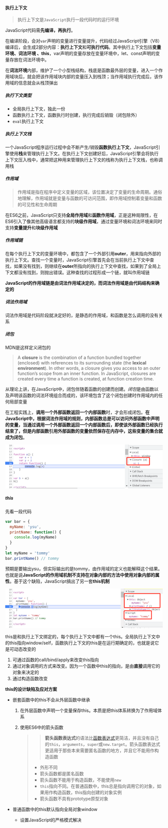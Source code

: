 #### 执行上下文

>  执行上下文是`JavaScript`执行一段代码时的运行环境

JavaScript代码需**先编译，再执行**。

在编译阶段，会对`var`声明的变量进行变量提升，代码经过JavaScript引擎（V8）编译后，会生成2部分内容：**执行上下文**和**可执行代码**。其中执行上下文包括**变量环境、词法环境 、this**，var声明的变量存放在变量环境中，let、const声明的变量存放在词法环境中。

在**词法环境**内部，维护了一个小型栈结构，栈底是函数最外层的变量，进入一个作用域块后，就会把该作用域块内部的变量压入到栈顶；当作用域执行完成后，该作用域的信息就会从栈顶弹出

##### 执行下文类型

* 全局执行上下文，独此一份
* 函数执行上下文，函数执行时创建，执行完成后销毁（闭包除外）
* `eval`执行上下文

##### 执行上下文栈

一个JavaScript程序运行过程中会不断产生/销毁**函数执行上下文**，JavaScript引擎使用**栈**来管理执行上下文。在执行上下文创建好后，JavaScript引擎会将执行上下文压入栈中，通常把这种用来管理执行上下文的栈称为执行上下文栈，也称调用栈

##### 作用域

> 作用域是指在程序中定义变量的区域，该位置决定了变量的生命周期。通俗地理解，作用域就是变量与函数的可访问范围，即作用域控制着变量和函数的可见性和生命周期

在ES6之前，JavaScript只支持**全局作用域**和**函数作用域**，正是这种局限性，在ES6引入了像其他高级语言都支持的**块级作用域**，通过变量环境和词法环境来同时支持**变量提升**和**块级作用域**

##### 作用域链

在每个执行上下文的变量环境中，都包含了一个外部引用**outer**，用来指向外部的执行上下文。查找一个变量时，JavaScript引擎首先会在当前执行上下文中查找，如果没有找到，则继续在**outer**所指向的执行上下文中查找，如果到了全局上下文都没有找到，则抛出错误。这种查找的过程形成一个链，就叫作用域链

**JavaScript的作用域链是由词法作用域决定的，而词法作用域是由代码结构来确定的**

##### 词法作用域

词法作用域是代码阶段就决定好的，是静态的作用域，和函数是怎么调用的没有关系

##### 闭包

MDN是这样定义闭包的

> A **closure** is the combination of a function bundled together (enclosed) with references to its surrounding state (the **lexical environment**).
>  In other words, a closure gives you access to an outer function’s scope
>  from an inner function. In JavaScript, closures are created every time a
>  function is created, at function creation time.

从理论上讲，在JavaScript中，闭包伴随着函数的创建而创建。*闭包*是由函数以及声明该函数的词法环境组合而成的，该环境包含了这个闭包创建时作用域内的任何局部变量

在工程实践上，**调用一个外部函数返回一个内部函数**时，才会形成闭包。**在JavaScript中，根据词法作用域的规则，内部函数总是可以访问外部函数中声明的变量，当通过调用一个外部函数返回一个内部函数后，即使该外部函数已经执行结束了，但是内部函数引用外部函数的变量依然保存在内存中，这些变量的集合就成为闭包**。

![](images/c/js-closure.png)

##### this

先看一段代码

```js
var bar = {
  myName: 'ysu',
  printName: function() {
    console.log(myName)
  }
}
let myName = 'tommy'
bar.printName() // tommy
```

预期是要输出ysu，但实际输出的是tommy，由作用域的定义也能解释这个结果。也就是说**JavaScript的作用域机制不支持在对象内部的方法中使用对象内部的属性**。基于这个缺陷，JavaScript搞出了另一套**this机制**

![](images/c/js-this.png)

this是和执行上下文绑定的，每个执行上下文中都有一个this。全局执行上下文中的this指向window/self，函数执行上下文的this是在运行期确定的，也就是说它是可动态改变的

1. 可通过函数的call/bind/apply来改变this指向
2. 通过对象调用的方式来改变。因为一个函数中this的指向，是由**直接**调用它的对象来决定的
3. 通过构造函数改变

**this的设计缺陷及应对方案**

* 嵌套函数中的this不会从外层函数中继承

  1. 在外层函数中声明一个变量保存this。本质是把this体系转换为了作用域体系

  2. 使用ES6中的箭头函数

     > > **箭头函数表达式**的语法比[函数表达式](https://developer.mozilla.org/zh-CN/docs/Web/JavaScript/Reference/Operators/function)更简洁，并且没有自己的`this`，`arguments`，`super`或`new.target`。箭头函数表达式更适用于那些本来需要匿名函数的地方，并且它不能用作构造函数
     >
     > - 外形不同
     > - 箭头函数都是匿名函数
     > - 箭头函数不能用于构造函数，不能使用`new`
     > - `this`指向不同。在普通函数中，this总是指向调用它的对象，如果用作构造函数，this指向创建的对象实例
     > - 箭头函数不具有prototype原型对象

* 普通函数中的this默认指向全局对象window

  * 设置JavaScript的严格模式解决